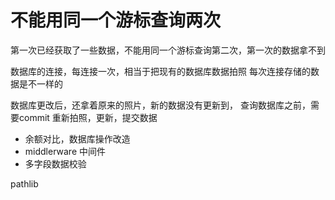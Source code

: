 # 不能用同一个游标查询两次
第一次已经获取了一些数据，不能用同一个游标查询第二次，第一次的数据拿不到

数据库的连接，每连接一次，相当于把现有的数据库数据拍照
每次连接存储的数据是不一样的

数据库更改后，还拿着原来的照片，新的数据没有更新到，
查询数据库之前，需要commit 重新拍照，更新，提交数据 

- 余额对比，数据库操作改造
- middlerware 中间件
- 多字段数据校验

pathlib